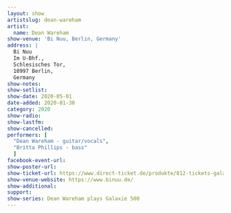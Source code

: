 ```yaml
---
layout: show
artistslug: dean-wareham
artist:
  name: Dean Wareham
show-venue: 'Bi Nuu, Berlin, Germany'
address: |
  Bi Nuu
  Im U-Bhf.,  
  Schlesisches Tor, 
  10997 Berlin, 
  Germany
show-notes: 
show-setlist:
show-date: 2020-05-01
date-added: 2020-01-30
category: 2020
show-radio:
show-lastfm:
show-cancelled:
performers: [
  "Dean Wareham - guitar/vocals",
  "Britta Phillips - bass"
  ]
facebook-event-url:
show-poster-url: 
show-ticket-url: https://www.direct-ticket.de/produkte/812-tickets-galaxie-500-bi-nuu-berlin-am-01-05-2020
show-venue-website: https://www.binuu.de/
show-additional:
support:
show-series: Dean Wareham plays Galaxie 500
---
```

